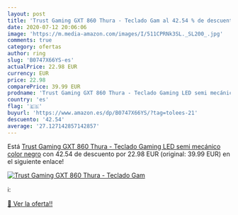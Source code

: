 ```yaml
---
layout: post
title: 'Trust Gaming GXT 860 Thura - Teclado Gam al 42.54 % de descuento'
date: 2020-07-12 20:06:06
image: 'https://m.media-amazon.com/images/I/511CPRNk3SL._SL200_.jpg'
comments: true
category: ofertas
author: ring
slug: 'B0747X66YS-es'
actualPrice: 22.98 EUR
currency: EUR
price: 22.98
comparePrice: 39.99 EUR
prodname: 'Trust Gaming GXT 860 Thura - Teclado Gaming LED semi mecánico  color negro'
country: 'es'
flag: '🇪🇸'
buyurl: 'https://www.amazon.es/dp/B0747X66YS/?tag=tolees-21'
descuento: '42.54'
average: '27.127142857142857'
---
```


Está [Trust Gaming GXT 860 Thura - Teclado Gaming LED semi mecánico  color negro](https://www.amazon.es/dp/B0747X66YS/?tag=tolees-21) con 42.54 de descuento por 22.98 EUR (original: 39.99 EUR) en el siguiente enlace!

[![Trust Gaming GXT 860 Thura - Teclado Gam](https://m.media-amazon.com/images/I/511CPRNk3SL._SL200_.jpg)](https://www.amazon.es/dp/B0747X66YS/?tag=tolees-21)

ℹ️:


[🛒 Ver la oferta!!](https://www.amazon.es/dp/B0747X66YS/?tag=tolees-21)
